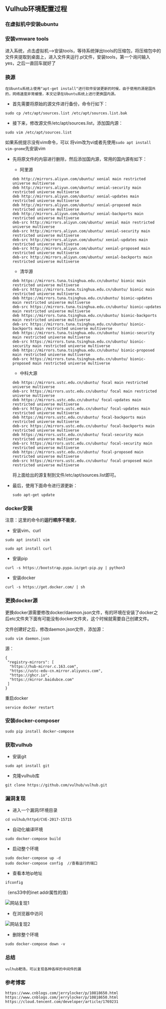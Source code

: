 ## Vulhub环境配置过程

### 在虚拟机中安装ubuntu

### 安装vmware tools

进入系统，点击虚拟机-->安装tools，等待系统弹出tools的压缩包，将压缩包中的文件夹提取到桌面上，进入文件夹运行.pl文件，安装tools，第一个询问输入yes，之后一直回车就好了

### 换源

```
在Ubuntu系统上使用"apt-get install"进行软件安装更新的时候，由于使用的源是国外的，网络速度非常缓慢，本文记录在Ubuntu系统上进行更换国内源。
```

-  首先需要将原始的源文件进行备份，命令行如下：

```
sudo cp /etc/apt/sources.list /etc/apt/sources.list.bak
```

- 接下来，修改源文件/etc/apt/sources.list，添加国内源：

```
sudo vim /etc/apt/sources.list
```

如果系统提示没有vim命令，可以 将vim改为vi或者先使用```sudo apt install vim-gnome```先安装vim

- 先将原文件的内容进行删除，然后添加国内源，常用的国内源有如下：

  - 阿里源

  ```
  deb http://mirrors.aliyun.com/ubuntu/ xenial main restricted universe multiverse
  deb http://mirrors.aliyun.com/ubuntu/ xenial-security main restricted universe multiverse
  deb http://mirrors.aliyun.com/ubuntu/ xenial-updates main restricted universe multiverse
  deb http://mirrors.aliyun.com/ubuntu/ xenial-proposed main restricted universe multiverse
  deb http://mirrors.aliyun.com/ubuntu/ xenial-backports main restricted universe multiverse
  deb-src http://mirrors.aliyun.com/ubuntu/ xenial main restricted universe multiverse
  deb-src http://mirrors.aliyun.com/ubuntu/ xenial-security main restricted universe multiverse
  deb-src http://mirrors.aliyun.com/ubuntu/ xenial-updates main restricted universe multiverse
  deb-src http://mirrors.aliyun.com/ubuntu/ xenial-proposed main restricted universe multiverse
  deb-src http://mirrors.aliyun.com/ubuntu/ xenial-backports main restricted universe multiverse
  ```

  - 清华源

  ```
  deb https://mirrors.tuna.tsinghua.edu.cn/ubuntu/ bionic main restricted universe multiverse
  deb-src https://mirrors.tuna.tsinghua.edu.cn/ubuntu/ bionic main restricted universe multiverse
  deb https://mirrors.tuna.tsinghua.edu.cn/ubuntu/ bionic-updates main restricted universe multiverse
  deb-src https://mirrors.tuna.tsinghua.edu.cn/ubuntu/ bionic-updates main restricted universe multiverse
  deb https://mirrors.tuna.tsinghua.edu.cn/ubuntu/ bionic-backports main restricted universe multiverse
  deb-src https://mirrors.tuna.tsinghua.edu.cn/ubuntu/ bionic-backports main restricted universe multiverse
  deb https://mirrors.tuna.tsinghua.edu.cn/ubuntu/ bionic-security main restricted universe multiverse
  deb-src https://mirrors.tuna.tsinghua.edu.cn/ubuntu/ bionic-security main restricted universe multiverse
  deb https://mirrors.tuna.tsinghua.edu.cn/ubuntu/ bionic-proposed main restricted universe multiverse
  deb-src https://mirrors.tuna.tsinghua.edu.cn/ubuntu/ bionic-proposed main restricted universe multiverse
  ```

  - 中科大源

  ```
  deb https://mirrors.ustc.edu.cn/ubuntu/ focal main restricted universe multiverse
  deb-src https://mirrors.ustc.edu.cn/ubuntu/ focal main restricted universe multiverse
  deb https://mirrors.ustc.edu.cn/ubuntu/ focal-updates main restricted universe multiverse
  deb-src https://mirrors.ustc.edu.cn/ubuntu/ focal-updates main restricted universe multiverse
  deb https://mirrors.ustc.edu.cn/ubuntu/ focal-backports main restricted universe multiverse
  deb-src https://mirrors.ustc.edu.cn/ubuntu/ focal-backports main restricted universe multiverse
  deb https://mirrors.ustc.edu.cn/ubuntu/ focal-security main restricted universe multiverse
  deb-src https://mirrors.ustc.edu.cn/ubuntu/ focal-security main restricted universe multiverse
  deb https://mirrors.ustc.edu.cn/ubuntu/ focal-proposed main restricted universe multiverse
  deb-src https://mirrors.ustc.edu.cn/ubuntu/ focal-proposed main restricted universe multiverse
  ```

  

  将上面给出的源复制到文件/etc/apt/sources.list即可。

- 最后，使用下面命令进行源更新：

  ```
  sudo apt-get update
  ```

### docker安装

注意：这里的命令的**运行顺序不能变**，

- 安装vim、curl

```
sudo apt install vim
```

```
sudo apt install curl
```

- 安装pip

```
curl -s https://bootstrap.pypa.io/get-pip.py | python3
```

- 安装docker

```
curl -s https://get.docker.com/ | sh
```

### 更换docker源

更换docker源需要修改docker/daemon.json文件，有的环境在安装了docker之后etc文件夹下面有可能没有docker文件夹，这个时候就需要自己创建文件。

文件创建好之后，修改daemon.json文件，添加源：

```
sudo vim daemon.json
```

源：

```
{
 "registry-mirrors": [
  "https://hub-mirror.c.163.com",
  "https://ustc-edu-cn.mirror.aliyuncs.com",
  "https://ghcr.io",
  "https://mirror.baidubce.com"
 ]
}
```

重启docker

```
service docker restart
```

### 安装docker-composer

```
sudo pip install docker-compose 
```

### 获取vulhub

- 安装git

```
sudo apt install git
```
- 克隆vulhub库

```
git clone https://github.com/vulhub/vulhub.git
```

### 漏洞复现

- 进入一个漏洞/环境目录

```
cd vulhub/httpd/CVE-2017-15715
```

- 自动化编译环境

```
sudo docker-compose build
```

- 启动整个环境

```
sudo docker-compose up -d
sudo docker-compose config	//查看运行的端口
```

- 查看本地ip地址

```
ifconfig
```

（ens33中的inet addr属性的值）

![网站复现1](imgs\网站复现1.png)

- 在浏览器中访问

![网站复现2](imgs\网站复现2.png)

- 删除整个环境

```
sudo docker-compose down -v
```

### 总结

```
vulhub靶场，可以复现各种各样的中间件的漏
```



### 参考博客

```
https://www.cnblogs.com/jerrylocker/p/10818650.html
https://www.cnblogs.com/jerrylocker/p/10818650.html
https://cloud.tencent.com/developer/article/1769231
```

